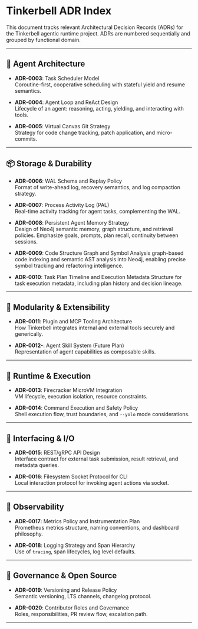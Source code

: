 # Tinkerbell ADR Index

This document tracks relevant Architectural Decision Records (ADRs) for the Tinkerbell agentic runtime project. ADRs are numbered sequentially and grouped by functional domain.

---

## 🧠 Agent Architecture

- **ADR-0003**: Task Scheduler Model  
  Coroutine-first, cooperative scheduling with stateful yield and resume semantics.

- **ADR-0004**: Agent Loop and ReAct Design  
  Lifecycle of an agent: reasoning, acting, yielding, and interacting with tools.

- **ADR-0005**: Virtual Canvas Git Strategy  
  Strategy for code change tracking, patch application, and micro-commits.

---

## 📦 Storage & Durability

- **ADR-0006**: WAL Schema and Replay Policy  
  Format of write-ahead log, recovery semantics, and log compaction strategy.

- **ADR-0007**: Process Activity Log (PAL)  
  Real-time activity tracking for agent tasks, complementing the WAL.

- **ADR-0008**: Persistent Agent Memory Strategy  
  Design of Neo4j semantic memory, graph structure, and retrieval policies.
  Emphasize goals, prompts, plan recall, continuity between sessions.


- **ADR-0009**: Code Structure Graph and Symbol Analysis
  graph-based code indexing and semantic AST analysis into
  Neo4j, enabling precise symbol tracking and refactoring intelligence.


- **ADR-0010**: Task Plan Timeline and Execution Metadata
  Structure for task execution metadata, including plan history and decision lineage.
  

---

## 🧩 Modularity & Extensibility

- **ADR-0011**: Plugin and MCP Tooling Architecture  
  How Tinkerbell integrates internal and external tools securely and generically.

- **ADR-0012-**: Agent Skill System (Future Plan)  
  Representation of agent capabilities as composable skills.

---

## 🔐 Runtime & Execution
- **ADR-0013**: Firecracker MicroVM Integration  
  VM lifecycle, execution isolation, resource constraints.

- **ADR-0014**: Command Execution and Safety Policy  
  Shell execution flow, trust boundaries, and `--yolo` mode considerations.

---

## 📡 Interfacing & I/O

- **ADR-0015**: REST/gRPC API Design  
  Interface contract for external task submission, result retrieval, and metadata queries.

- **ADR-0016**: Filesystem Socket Protocol for CLI  
  Local interaction protocol for invoking agent actions via socket.

---

## 🧪 Observability

- **ADR-0017**: Metrics Policy and Instrumentation Plan  
  Prometheus metrics structure, naming conventions, and dashboard philosophy.

- **ADR-0018**: Logging Strategy and Span Hierarchy  
  Use of `tracing`, span lifecycles, log level defaults.

---

## 🧭 Governance & Open Source

- **ADR-0019**: Versioning and Release Policy  
  Semantic versioning, LTS channels, changelog protocol.

- **ADR-0020**: Contributor Roles and Governance  
  Roles, responsibilities, PR review flow, escalation path.

---

